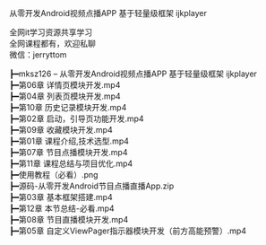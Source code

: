 从零开发Android视频点播APP 基于轻量级框架 ijkplayer

全网it学习资源共享学习<br>全网课程都有，欢迎私聊<br>微信：jerryttom<br>

┣━mksz126 – 从零开发Android视频点播APP 基于轻量级框架 ijkplayer<br> ┣━第06章 详情页模块开发.mp4<br> ┣━第04章 列表页模块开发.mp4<br> ┣━第10章 历史记录模块开发.mp4<br> ┣━第02章 启动，引导页功能开发.mp4<br> ┣━第09章 收藏模块开发.mp4<br> ┣━第01章 课程介绍,技术选型.mp4<br> ┣━第07章 节目点播模块开发.mp4<br> ┣━第11章 课程总结与项目优化.mp4<br> ┣━使用教程（必看）.png<br> ┣━源码-从零开发Android节目点播直播App.zip<br> ┣━第03章 基本框架搭建.mp4<br> ┣━第12章 本节总结-必看.mp4<br> ┣━第08章 节目直播模块开发.mp4<br> ┣━第05章 自定义ViewPager指示器模块开发（前方高能预警）.mp4